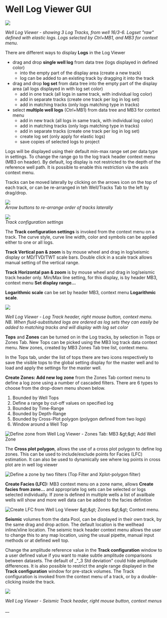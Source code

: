 # Well Log Viewer GUI

![](../../.gitbook/assets/capture.PNG)

_Well Log Viewer - showing 3 Log Tracks, from well 16/3-6. Logset "raw" defined with elastic logs. Logs selected by Ctrl+MB1, and MB3 for context menu._

There are different ways to display **Logs** in the Log Viewer

* drag and drop **single well log** from data tree \(logs displayed in defined color\)
  * into the empty part of the display area \(create a new track\)
  * log can be added to an existing track by dragging it into the track
* drag and drop **log set** from data tree into the empty part of the display area \(all logs displayed in with log set color\)
  * add in one track \(all logs in same track, with individual log color\)
  * add in separate tracks \(create one track per log in log set\)
  * add in matching tracks \(only logs matching type in tracks\)
* select **multiple well logs** \(Ctrl+MB1\) from data tree and MB3 for context menu
  * add in new track \(all logs in same track, with individual log color\)
  * add in matching tracks \(only logs matching type in tracks\)
  * add in separate tracks \(create one track per log in log set\)
  * create log set \(only apply for elastic logs\)
  * save copies of selected logs to project

Logs will be displayed using their default min-max range set per data type in settings. To change the range go to the log track header context menu \(MB3 on header\). By default, log display is not restricted to the depth of the reference well path. It is possible to enable this restriction via the axis context menu.

Tracks can be moved laterally by clicking on the arrows icon on the top of each track, or can be re-arranged in teh Well/Tracks Tab to the left by drag/drop. 

![](../../.gitbook/assets/016_well_log_viewer.png)  
_Arrow buttons to re-arrange order of tracks laterally_

![](../../.gitbook/assets/017_well_log_viewer.png)  
_Track configuration settings_

The **Track configuration settings** is invoked from the context menu on a track. The curve style, curve line width, color and symbols can be applied either to one or all logs.

**Track Vertical pan & zoom** is by mouse wheel and drag in log/seismic display or MD/TVD/TWT scale bars. Double click in a scale track allows manual setting of the vertical range.

**Track Horizontal pan & zoom** is by mouse wheel and drag in log/seismic track header only. Min/Max line setting, for this display, is by header MB3, context menu **Set display range...**

**Logarithmic scale** can be set by header MB3, context menu **Logarithmic scale**.

![](../../.gitbook/assets/018_well_log_viewer.png)

_Well Log Viewer - Log Track header, right mouse button, context menu.   
NB. When fluid-substituted logs are ordered as log sets they can easily be added to matching tracks and will display with log set color_

  
**Tops** and **Zones** can be turned on in the Log tracks, by selection in Tops or Zones Tab. New Tops can be picked using the MB3 log track data context menu. New zones, created by MB3 Zones Tab tree list, context menu.

In the Tops tab, under the list of tops there are two icons respectively to save the visible tops to the global setting display for the master well and to load and apply the settings for the master well.

**Create Zones: Add new log zone** from the Zones Tab context menu to define a log zone using a number of cascaded filters. There are 6 types to choose from the drop-down menu shown below.

1. Bounded by Well Tops
2. Define a range by cut-off values on specified log
3. Bounded by Time-Range
4. Bounded by Depth-Range
5. Bounded by Cross-Plot polygon \(polygon defined from two logs\)
6. Window around a Well Top

![Define zone from Well Log Viewer - Zones Tab: MB3 &amp;gt;&amp;gt; Add Well Zone](../../.gitbook/assets/image%20%2814%29.png)

The **Cross plot polygon**, allows the use of a cross plot polygon to define log zones. This can be used to include/exclude points for Facies \(LFC\) estimation. It can also be used to dynamically see where log points in cross plot are in well log viewer

![Define a zone by two filters \(Top Filter and Xplot-polygon filter\)](../../.gitbook/assets/image%20%2860%29.png)

**Create Facies \(LFC\):** MB3 context menu on a zone name, allows **Create facies from zone...** and appropriate log sets can be selected or logs selected individually. If zone is defined in multiple wells a list of availbale wells will show and more well data can be added to the facies defintion

![Create LFC from Well Log Viewer &amp;gt;&amp;gt; Zones &amp;gt;&amp;gt; Context menu. ](../../.gitbook/assets/image%20%2848%29.png)

**Seismic** volumes from the data Pool, can be displayed in their own track, by the same drag and drop action. The default location is the wellhead inline/xline location. The seismic track header context menu allows the user to change this to any map location, using the usual pipette, manual input methods or at defined well top.

Change the amplitude reference value in the **Track configuration** window to a user defined value if you want to make subtle amplitude comparisons between datasets. The default of _"_3 Std deviation" could hide amplitude differences. It is also possible to restrict the angle range displayed in the **Track configuration** window for pre-stack volumes. The Track configuration is invoked from the context menu of a track, or by a double-clicking inside the track.

![](../../.gitbook/assets/022_well_log_viewer.png)

_Well Log Viewer - Seismic Track header, right mouse button, context menus_

\_\_



